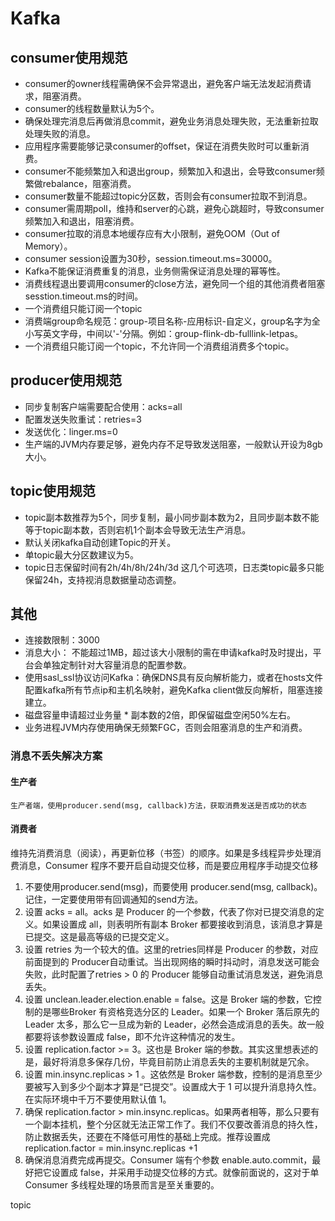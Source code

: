 # Kafka





## consumer使用规范

- consumer的owner线程需确保不会异常退出，避免客户端无法发起消费请求，阻塞消费。
- consumer的线程数量默认为5个。
- 确保处理完消息后再做消息commit，避免业务消息处理失败，无法重新拉取处理失败的消息。
- 应用程序需要能够记录consumer的offset，保证在消费失败时可以重新消费。
- consumer不能频繁加入和退出group，频繁加入和退出，会导致consumer频繁做rebalance，阻塞消费。
- consumer数量不能超过topic分区数，否则会有consumer拉取不到消息。
- consumer需周期poll，维持和server的心跳，避免心跳超时，导致consumer频繁加入和退出，阻塞消费。
- consumer拉取的消息本地缓存应有大小限制，避免OOM（Out of Memory）。
- consumer session设置为30秒，session.timeout.ms=30000。
- Kafka不能保证消费重复的消息，业务侧需保证消息处理的幂等性。
- 消费线程退出要调用consumer的close方法，避免同一个组的其他消费者阻塞sesstion.timeout.ms的时间。
- 一个消费组只能订阅一个topic
- 消费端group命名规范：group-项目名称-应用标识-自定义，group名字为全小写英文字母，中间以'-'分隔。例如：group-flink-db-fulllink-letpas。
- 一个消费组只能订阅一个topic，不允许同一个消费组消费多个topic。  

## producer使用规范

- 同步复制客户端需要配合使用：acks=all
- 配置发送失败重试：retries=3
- 发送优化：linger.ms=0
- 生产端的JVM内存要足够，避免内存不足导致发送阻塞，一般默认开设为8gb大小。

## topic使用规范

- topic副本数推荐为5个，同步复制，最小同步副本数为2，且同步副本数不能等于topic副本数，否则宕机1个副本会导致无法生产消息。
- 默认关闭kafka自动创建Topic的开关。
- 单topic最大分区数建议为5。
- topic日志保留时间有2h/4h/8h/24h/3d 这几个可选项，日志类topic最多只能保留24h，支持视消息数据量动态调整。

## 其他

- 连接数限制：3000
- 消息大小： 不能超过1MB，超过该大小限制的需在申请kafka时及时提出，平台会单独定制针对大容量消息的配置参数。
- 使用sasl_ssl协议访问Kafka：确保DNS具有反向解析能力，或者在hosts文件配置kafka所有节点ip和主机名映射，避免Kafka client做反向解析，阻塞连接建立。
- 磁盘容量申请超过业务量 * 副本数的2倍，即保留磁盘空闲50%左右。
- 业务进程JVM内存使用确保无频繁FGC，否则会阻塞消息的生产和消费。





### 消息不丢失解决方案

#### 生产者

```
生产者端，使用producer.send(msg, callback)方法，获取消费发送是否成功的状态
```

#### 消费者

维持先消费消息（阅读），再更新位移（书签）的顺序。如果是多线程异步处理消费消息，Consumer 程序不要开启自动提交位移，而是要应用程序手动提交位移

1. 不要使用producer.send(msg)，而要使用 producer.send(msg, callback)。记住，一定要使用带有回调通知的send方法。
2. 设置 acks = all。acks 是 Producer 的一个参数，代表了你对已提交消息的定义。如果设置成 all，则表明所有副本 Broker 都要接收到消息，该消息才算是已提交。这是最高等级的已提交定义。
3. 设置 retries 为一个较大的值。这里的retries同样是 Producer 的参数，对应前面提到的 Producer自动重试。当出现网络的瞬时抖动时，消息发送可能会失败，此时配置了retries > 0 的 Producer 能够自动重试消息发送，避免消息丢失。
4. 设置 unclean.leader.election.enable = false。这是 Broker 端的参数，它控制的是哪些Broker 有资格竞选分区的 Leader。如果一个 Broker 落后原先的 Leader 太多，那么它一旦成为新的 Leader，必然会造成消息的丢失。故一般都要将该参数设置成 false，即不允许这种情况的发生。
5. 设置 replication.factor >= 3。这也是 Broker 端的参数。其实这里想表述的是，最好将消息多保存几份，毕竟目前防止消息丢失的主要机制就是冗余。
6. 设置 min.insync.replicas > 1 。这依然是 Broker 端参数，控制的是消息至少要被写入到多少个副本才算是“已提交”。设置成大于 1 可以提升消息持久性。在实际环境中千万不要使用默认值 1。
7. 确保 replication.factor > min.insync.replicas。如果两者相等，那么只要有一个副本挂机，整个分区就无法正常工作了。我们不仅要改善消息的持久性，防止数据丢失，还要在不降低可用性的基础上完成。推荐设置成 replication.factor = min.insync.replicas +1
8. 确保消息消费完成再提交。Consumer 端有个参数 enable.auto.commit，最好把它设置成 false，并采用手动提交位移的方式。就像前面说的，这对于单 Consumer 多线程处理的场景而言是至关重要的。

topic